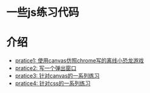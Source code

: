 # 一些js练习代码

# 介绍
- [pratice1: 使用canvas仿照chrome写的离线小恐龙游戏](./Practice1/)
- [pratice2: 写一个弹出窗口](./Practice2/)
- [pratice3: 针对canvas的一系列练习](./Practice3/)
- [pratice4: 针对css的一系列练习](./Practice4/)
